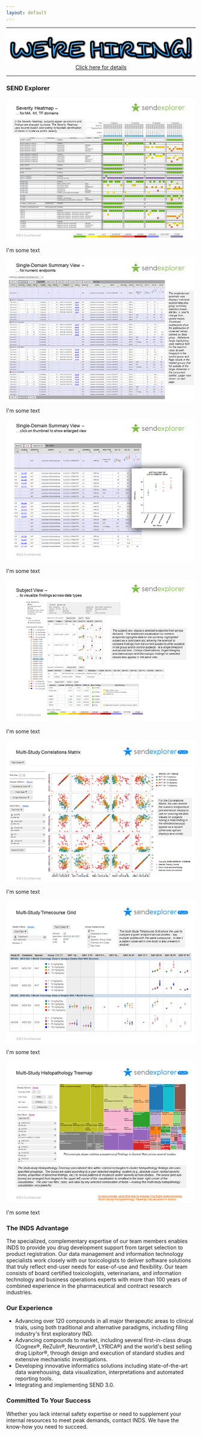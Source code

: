 ```yaml
---
layout: default
---
```


<div style="text-align:center">
<hr>
<a href="http://inds-inc.com/2016/02/03/we-hiring/"><img src="/assets/images/we-are-hiring.png"></a><br>
<a href="http://inds-inc.com/2016/02/03/we-hiring/">Click here for details</a>
<hr>
</div>

### SEND Explorer

<div class="pure-g">
  <div class="pure-u-1-2">
    <a href="/assets/se-images/Slide1.PNG" 
       data-lightbox="slide-1"> 
      <img class="thumbsize" src="/assets/se-images/Slide1.PNG" alt="" />
    </a>
    <p>I'm some text</p>
  </div>
  <div class="pure-u-1-2">
    <a href="/assets/se-images/Slide2.PNG" 
       data-lightbox="slide-2"> 
      <img class="thumbsize" src="/assets/se-images/Slide2.PNG" alt="" />
    </a>
    <p>I'm some text</p>
  </div>
  <div class="pure-u-1-2">
    <a href="/assets/se-images/Slide3.PNG" 
       data-lightbox="slide-3"> 
      <img class="thumbsize" src="/assets/se-images/Slide3.PNG" alt="" />
    </a>
    <p>I'm some text</p>
  </div>
  <div class="pure-u-1-2">
    <a href="/assets/se-images/Slide4.PNG" 
       data-lightbox="slide-4"> 
      <img class="thumbsize" src="/assets/se-images/Slide4.PNG" alt="" />
    </a>
    <p>I'm some text</p>
  </div>
  <div class="pure-u-1-2">
    <a href="/assets/se-images/Slide5.PNG" 
       data-lightbox="slide-5"> 
      <img class="thumbsize" src="/assets/se-images/Slide5.PNG" alt="" />
    </a>
    <p>I'm some text</p>
  </div>
  <div class="pure-u-1-2">
    <a href="/assets/se-images/Slide6.PNG" 
       data-lightbox="slide-6"> 
      <img class="thumbsize" src="/assets/se-images/Slide6.PNG" alt="" />
    </a>
    <p>I'm some text</p>
  </div>
  <div class="pure-u-1-2">
    <a href="/assets/se-images/Slide7.PNG" 
       data-lightbox="slide-7"> 
      <img class="thumbsize" src="/assets/se-images/Slide7.PNG" alt="" />
    </a>
    <p>I'm some text</p>
  </div>
</div>


### The INDS Advantage

The specialized, complementary expertise of our team members enables INDS to
provide you drug development support from target selection to product
registration. Our data management and information technology specialists work
closely with our toxicologists to deliver software solutions that truly reflect
end-user needs for ease-of-use and flexibility. Our team consists of board
certified toxicologists, veterinarians, and information technology and business
operations experts with more than 100 years of combined experience in the
pharmaceutical and contract research industries.

### Our Experience

-   Advancing over 120 compounds in all major therapeutic areas to clinical
    trials, using both traditional and alternative paradigms, including filing
    industry's first exploratory IND.
-   Advancing compounds to market, including several first-in-class drugs
    (Cognex®, ReZulin®, Neurontin®, LYRICA®) and the world's best selling drug
    Lipitor®, through design and execution of standard studies and extensive
    mechanistic investigations.
-   Developing innovative informatics solutions including state-of-the-art data
    warehousing, data visualization, interpretations and automated
    reporting tools.
-   Integrating and implementing SEND 3.0.

### Committed To Your Success

Whether you lack internal safety expertise or need to supplement your internal
resources to meet peak demands, contact INDS. We have the know-how you need to
succeed.
